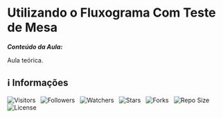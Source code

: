 <!-- Título -->
# Utilizando o Fluxograma Com Teste de Mesa

***Conteúdo da Aula:***

Aula teórica.

<!-- Informações -->
## &#8505; Informações

![Visitors](https://api.visitorbadge.io/api/visitors?path=Devsgeeknerd%2Fcla-uti-flu-com-tes-mes-exe-usa-ope-mat-rel-log-log-par-pro-ope-mat-rel-log-bas&label=Visitantes&labelColor=%23700070&labelStyle=none&countColor=%23000fff&style=plastic&color=%23ffffff "Total de Visitantes")
&nbsp;
![Followers](https://img.shields.io/github/followers/Devsgeeknerd?style=p&label=Seguidores&labelColor=800080&color=000fff "Total de Seguidores")
&nbsp;
![Watchers](https://img.shields.io/github/watchers/Devsgeeknerd/cla-uti-flu-com-tes-mes-exe-usa-ope-mat-rel-log-log-par-pro-ope-mat-rel-log-bas?style=p&label=Observadores&labelColor=800080&color=000fff "Total de Observadores")
&nbsp;
![Stars](https://img.shields.io/github/stars/Devsgeeknerd/cla-uti-flu-com-tes-mes-exe-usa-ope-mat-rel-log-log-par-pro-ope-mat-rel-log-bas?style=p&label=Estrelas&labelColor=800080&color=000fff "Total de Estrelas")
&nbsp;
![Forks](https://img.shields.io/github/forks/Devsgeeknerd/cla-uti-flu-com-tes-mes-exe-usa-ope-mat-rel-log-log-par-pro-ope-mat-rel-log-bas?style=p&label=Bifurcações&labelColor=800080&color=000fff "Total de Bifurcações")
&nbsp;
![Repo Size](https://img.shields.io/github/repo-size/Devsgeeknerd/cla-uti-flu-com-tes-mes-exe-usa-ope-mat-rel-log-log-par-pro-ope-mat-rel-log-bas?style=p&label=Tamanho&labelColor=800080&color=000fff "Tamanho do Repositório")
&nbsp;
![License](https://img.shields.io/github/license/Devsgeeknerd/cla-uti-flu-com-tes-mes-exe-usa-ope-mat-rel-log-log-par-pro-ope-mat-rel-log-bas?style=p&label=Licença&labelColor=800080&color=000fff "Licença do Repositório")
